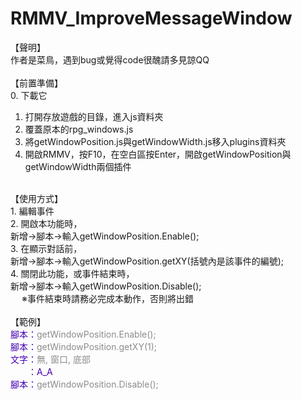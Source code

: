 # RMMV_ImproveMessageWindow 

【聲明】</br>
作者是菜鳥，遇到bug或覺得code很醜請多見諒QQ</br>
</br>
【前置準備】</br>
0. 下載它</br>
1. 打開存放遊戲的目錄，進入js資料夾</br>
2. 覆蓋原本的rpg_windows.js</br>
3. 將getWindowPosition.js與getWindowWidth.js移入plugins資料夾</br>
4. 開啟RMMV，按F10，在空白區按Enter，開啟getWindowPosition與getWindowWidth兩個插件</br>
</br>
【使用方式】</br>
1. 編輯事件</br>
2. 開啟本功能時，</br>
   新增→腳本→輸入getWindowPosition.Enable();</br>
3. 在顯示對話前，</br>
   新增→腳本→輸入getWindowPosition.getXY(括號內是該事件的編號);</br>
4. 關閉此功能，或事件結束時，</br>
   新增→腳本→輸入getWindowPosition.Disable();</br>
　 ※事件結束時請務必完成本動作，否則將出錯</br>
</br>
【範例】</br>
<font color="#4400B3">腳本：</font><font color="#8C8C8C">getWindowPosition.Enable();</font></br>
<font color="#4400B3">腳本：</font><font color="#8C8C8C">getWindowPosition.getXY(1);</font></br>
<font color="#4400B3">文字：</font><font color="#8C8C8C">無, 窗口, 底部</font></br>
　　<font color="#4400B3">：A_A</font></br>
<font color="#4400B3">腳本：</font><font color="#8C8C8C">getWindowPosition.Disable();</font></br>
